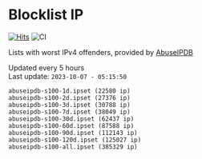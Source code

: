 # Blocklist IP

[![Hits](https://hits.seeyoufarm.com/api/count/incr/badge.svg?url=https%3A%2F%2Fgithub.com%2Fborestad%2Fblocklist-ip%2F&count_bg=%2379C83D&title_bg=%23555555&icon=&icon_color=%23E7E7E7&title=hits&edge_flat=false)](https://hits.seeyoufarm.com)  ![CI](https://img.shields.io/github/workflow/status/borestad/blocklist-ip/CI?style=flat-square)

Lists with worst IPv4 offenders, provided by [AbuseIPDB](https://www.abuseipdb.com/)

<!-- FOOTER-PLACEHOLDER -->
Updated every 5 hours<br>
Last update: `2023-10-07 - 05:15:50`
```
abuseipdb-s100-1d.ipset (22580 ip)
abuseipdb-s100-2d.ipset (27376 ip)
abuseipdb-s100-3d.ipset (30788 ip)
abuseipdb-s100-7d.ipset (38049 ip)
abuseipdb-s100-30d.ipset (62437 ip)
abuseipdb-s100-60d.ipset (87588 ip)
abuseipdb-s100-90d.ipset (112143 ip)
abuseipdb-s100-120d.ipset (125027 ip)
abuseipdb-s100-all.ipset (385329 ip)
```
